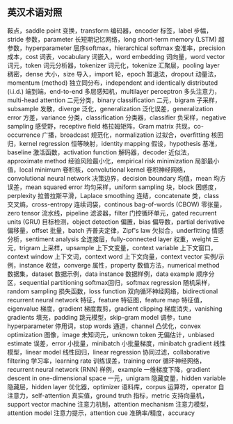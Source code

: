 ## 英汉术语对照
鞍点，saddle point
变换，transform
编码器，encoder
标签，label
步幅，stride
参数，parameter
长短期记忆网络，long short-term memory (LSTM)
超参数，hyperparameter
层序softmax，hierarchical softmax
查准率，precision
成本，cost
词表，vocabulary
词嵌入，word embedding
词向量，word vector
词元，token
词元分析器，tokenizer
词元化，tokenize
汇聚层，pooling layer
稠密，dense
大小，size
导入，import
轮，epoch
暂退法，dropout
动量法，momentum (method)
独立同分布，independent and identically distributed (i.i.d.)
端到端，end-to-end
多层感知机，multilayer perceptron
多头注意力，multi-head attention
二元分类，binary classification
二元，bigram
子采样，subsample
发散，diverge
泛化，generalization
泛化误差，generalization error
方差，variance
分类，classification
分类器，classifier
负采样，negative sampling
感受野，receptive field
格拉姆矩阵，Gram matrix
共现，co-occurrence
广播，broadcast
规范化，normalization
过拟合，overfitting
核回归，kernel regression
恒等映射，identity mapping
假设，hypothesis
基准，baseline
激活函数，activation function
解码器，decoder
近似法，approximate method
经验风险最小化，empirical risk minimization
局部最小值，local minimum
卷积核，convolutional kernel
卷积神经网络，convolutional neural network
决策边界，decision boundary
均值，mean
均方误差，mean squared error
均匀采样，uniform sampling
块，block
困惑度，perplexity
拉普拉斯平滑，Laplace smoothing
连结，concatenate
类，class
交叉熵，cross-entropy
连续词袋，continous bag-of-words (CBOW)
零张量，zero tensor
流水线，pipeline
滤波器，filter
门控循环单元，gated recurrent units (GRU)
目标检测，object detection
偏置，bias
偏导数，partial derivative
偏移量，offset
批量，batch
齐普夫定律，Zipf's law
欠拟合，underfitting
情感分析，sentiment analysis
全连接层，fully-connected layer
权重，weight
三元，trigram
上采样，upsample
上下文变量，context variable
上下文窗口，context window
上下文词，context word
上下文向量，context vector
实例/示例，instance
收敛，converge
属性，property
数值方法，numerical method
数据集，dataset
数据示例，data instance
数据样例，data example
顺序分区，sequential partitioning
softmax回归，softmax regression
随机采样，random sampling
损失函数，loss function
双向循环神经网络，bidirectional recurrent neural network
特征，feature
特征图，feature map
特征值，eigenvalue
梯度，gradient
梯度裁剪，gradient clipping
梯度消失，vanishing gradients
填充，padding
跳元模型，skip-gram model
调参，tune hyperparameter
停用词，stop words
通道，channel
凸优化，convex optimization
图像，image
未知词元，unknown token
无偏估计，unbiased estimate
误差，error
小批量，minibatch
小批量梯度，minibatch gradient
线性模型，linear model
线性回归，linear regression
协同过滤，collaborative filtering
学习率，learning rate
训练误差，training error
循环神经网络，recurrent neural network (RNN)
样例，example
一维梯度下降，gradient descent in one-dimensional space
一元，unigram
隐藏变量，hidden variable
隐藏层，hidden layer
优化器，optimizer
语料库，corpus
运算符，operator
自注意力，self-attention
真实值，ground truth
指标，metric
支持向量机，support vector machine
注意力机制，attention mechanism
注意力模型，attention model
注意力提示，attention cue
准确率/精度，accuracy